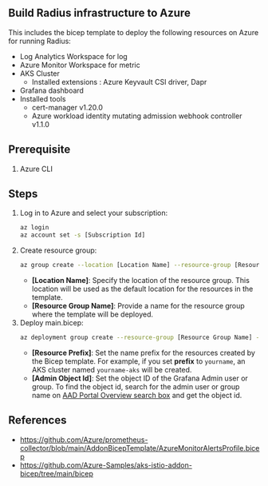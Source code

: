 ## Build Radius infrastructure to Azure

This includes the bicep template to deploy the following resources on Azure for running Radius:
* Log Analytics Workspace for log
* Azure Monitor Workspace for metric 
* AKS Cluster
  * Installed extensions : Azure Keyvault CSI driver, Dapr
* Grafana dashboard
* Installed tools
  - cert-manager v1.20.0
  - Azure workload identity mutating admission webhook controller v1.1.0

## Prerequisite

1. Azure CLI

## Steps

1. Log in to Azure and select your subscription:
    ```bash
    az login
    az account set -s [Subscription Id]
    ```
1. Create resource group:
    ```bash
    az group create --location [Location Name] --resource-group [Resource Group Name]
    ```
    - **[Location Name]**: Specify the location of the resource group. This location will be used as the default location for the resources in the template.
    - **[Resource Group Name]**: Provide a name for the resource group where the template will be deployed.
1. Deploy main.bicep:
    ```bash
    az deployment group create --resource-group [Resource Group Name] --template-file main.bicep --parameters prefix='[Resource Prefix]' grafanaAdminObjectId='[Admin Object Id]'
    ```
    - **[Resource Prefix]**: Set the name prefix for the resources created by the Bicep template. For example, if you set **prefix** to `yourname`, an AKS cluster named `yourname-aks` will be created.
    - **[Admin Object Id]**: Set the object ID of the Grafana Admin user or group. To find the object id, search for the admin user or group name on [AAD Portal Overview search box](https://ms.portal.azure.com/#view/Microsoft_AAD_IAM/ActiveDirectoryMenuBlade/~/Overview) and get the object id.

## References

* https://github.com/Azure/prometheus-collector/blob/main/AddonBicepTemplate/AzureMonitorAlertsProfile.bicep
* https://github.com/Azure-Samples/aks-istio-addon-bicep/tree/main/bicep
